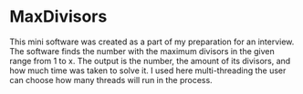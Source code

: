 # MaxDivisors
This mini software was created as a part of my preparation for an interview.
The software finds the number with the maximum divisors in the given range from 1 to x.
The output is the number, the amount of its divisors, and how much time was taken to solve it.
I used here multi-threading the user can choose how many threads will run in the process.
